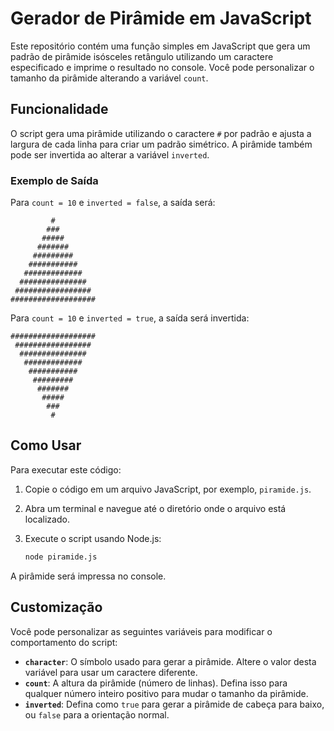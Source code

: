 
# Gerador de Pirâmide em JavaScript

Este repositório contém uma função simples em JavaScript que gera um padrão de pirâmide isósceles retângulo utilizando um caractere especificado e imprime o resultado no console. Você pode personalizar o tamanho da pirâmide alterando a variável `count`.

## Funcionalidade

O script gera uma pirâmide utilizando o caractere `#` por padrão e ajusta a largura de cada linha para criar um padrão simétrico. A pirâmide também pode ser invertida ao alterar a variável `inverted`.

### Exemplo de Saída

Para `count = 10` e `inverted = false`, a saída será:

```
         #
        ###
       #####
      #######
     #########
    ###########
   #############
  ###############
 #################
###################
```

Para `count = 10` e `inverted = true`, a saída será invertida:

```
###################
 #################
  ###############
   #############
    ###########
     #########
      #######
       #####
        ###
         #
```

## Como Usar

Para executar este código:

1. Copie o código em um arquivo JavaScript, por exemplo, `piramide.js`.
2. Abra um terminal e navegue até o diretório onde o arquivo está localizado.
3. Execute o script usando Node.js:

   ```bash
   node piramide.js
   ```

A pirâmide será impressa no console.

## Customização

Você pode personalizar as seguintes variáveis para modificar o comportamento do script:

- **`character`**: O símbolo usado para gerar a pirâmide. Altere o valor desta variável para usar um caractere diferente.
- **`count`**: A altura da pirâmide (número de linhas). Defina isso para qualquer número inteiro positivo para mudar o tamanho da pirâmide.
- **`inverted`**: Defina como `true` para gerar a pirâmide de cabeça para baixo, ou `false` para a orientação normal.

